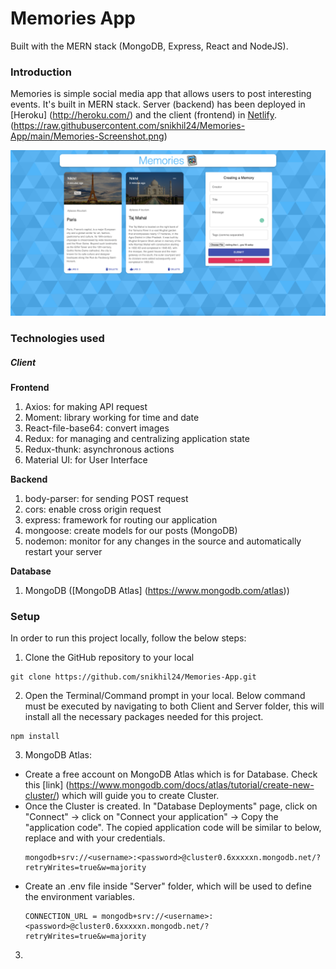 # Memories App
Built with the MERN stack (MongoDB, Express, React and NodeJS).

### Introduction

Memories is simple social media app that allows users to post interesting events. It's built in MERN stack. Server (backend) has been deployed in [Heroku] (http://heroku.com/) and the client (frontend) in [Netlify](https://www.netlify.com/). 
(https://raw.githubusercontent.com/snikhil24/Memories-App/main/Memories-Screenshot.png)

![alt tag](https://raw.githubusercontent.com/snikhil24/Memories-App/main/Memories-Screenshot.png)

### Technologies used

##### Client

**Frontend**
1. Axios: for making API request
2. Moment: library working for time and date
3. React-file-base64: convert images 
4. Redux: for managing and centralizing application state
5. Redux-thunk: asynchronous actions
6. Material UI: for User Interface

**Backend**
1. body-parser: for sending POST request
2. cors: enable cross origin request
3. express: framework for routing our application
4. mongoose: create models for our posts (MongoDB)
5. nodemon: monitor for any changes in the source and automatically restart your server

**Database**
1. MongoDB ([MongoDB Atlas] (https://www.mongodb.com/atlas))

### Setup
In order to run this project locally, follow the below steps:

1. Clone the GitHub repository to your local
```
git clone https://github.com/snikhil24/Memories-App.git
```
2. Open the Terminal/Command prompt in your local. Below command must be executed by navigating to both Client and Server folder, this will install all the necessary packages needed for this project.
```
npm install
```
3. MongoDB Atlas:
  - Create a free account on MongoDB Atlas which is for Database. Check this [link] (https://www.mongodb.com/docs/atlas/tutorial/create-new-cluster/) which will guide you to create Cluster. 
  - Once the Cluster is created. In "Database Deployments" page, 
    click on "Connect" -> click on "Connect your application" -> Copy the "application code". The copied application code will be similar to below, replace     <username> and <password> with your credentials.
    ```
    mongodb+srv://<username>:<password>@cluster0.6xxxxxn.mongodb.net/?retryWrites=true&w=majority
    ```
  - Create an .env file inside "Server" folder, which will be used to define the environment variables.
    ```
    CONNECTION_URL = mongodb+srv://<username>:<password>@cluster0.6xxxxxn.mongodb.net/?retryWrites=true&w=majority
    ```
3. 
